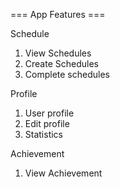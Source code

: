 === App Features ===

Schedule
1. View Schedules
2. Create Schedules
3. Complete schedules

Profile
1. User profile
2. Edit profile
3. Statistics

Achievement
1. View Achievement
